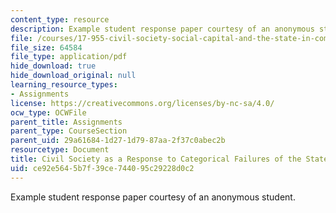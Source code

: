 ```yaml
---
content_type: resource
description: Example student response paper courtesy of an anonymous student.
file: /courses/17-955-civil-society-social-capital-and-the-state-in-comparative-perspective-fall-2004/ce92e5645b7f39ce744095c29228d0c2_regime_change.pdf
file_size: 64584
file_type: application/pdf
hide_download: true
hide_download_original: null
learning_resource_types:
- Assignments
license: https://creativecommons.org/licenses/by-nc-sa/4.0/
ocw_type: OCWFile
parent_title: Assignments
parent_type: CourseSection
parent_uid: 29a61684-1d27-1d79-87aa-2f37c0abec2b
resourcetype: Document
title: Civil Society as a Response to Categorical Failures of the State
uid: ce92e564-5b7f-39ce-7440-95c29228d0c2
---
```

Example student response paper courtesy of an anonymous student.